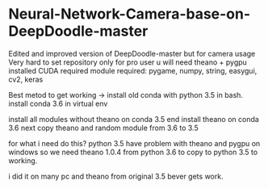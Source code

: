 # Neural-Network-Camera-base-on-DeepDoodle-master
Edited and improved version of DeepDoodle-master but for camera usage
Very hard to set repository only for pro user
u will need theano + pygpu installed
CUDA required
module required: pygame, numpy, string, easygui, cv2, keras

Best metod to get working -> install old conda with python 3.5 in bash. install conda 3.6 in virtual env

install all modules without theano on conda 3.5 end install theano on conda 3.6 next copy theano and random module from 3.6 to 3.5

for what i need do this? python 3.5 have problem with theano and pygpu on windows so we need theano 1.0.4 from python 3.6 to copy to python 3.5 to working.

i did it on many pc and theano from original 3.5 bever gets work.
